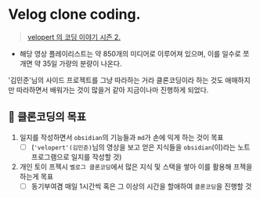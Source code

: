 # __Velog__ clone coding.

  

> [velopert 의 코딩 이야기 시즌 2.](https://www.youtube.com/watch?v=WEC6ATuP9Vo&list=PL9FpF_z-xR_FEhguHXMOvCErayV2Huezy&ab_channel=MinjunKim)


- 해당 영상 플레이리스트는 약 850개의 미디어로 이루어져 있으며, 이를 일수로 쪼개면 약 35일 가량의 분량이 나온다.


'김민준'님의 사이드 프로젝트를 그냥 따라하는 거라 클론코딩이라 하는 것도 애매하지만
 따라하면서 배워가는 것이 많을거 같아 지금이나마 진행하게 되었다.


## 🌰 클론코딩의 목표

1. 일지를 작성하면서 `obsidian`의 기능들과 `md`가 손에 익게 하는 것이 목표 
   - [ ] (`'velopert'(김민준)`님의 영상을 보고 얻은 지식들을 `obsidian`(이)라는 노트 프로그램으로 일지를 작성할 것)

2. 개인 토이 프젝시 `벨로그 클론코딩`에서 많은 지식 및 스택을 쌓아 이를 활용해 프젝을 하는게 목표
   - [ ] 동기부여겸 매일 1시간씩 혹은 그 이상의 시간을 할애하여 `클론코딩`을 진행할 것